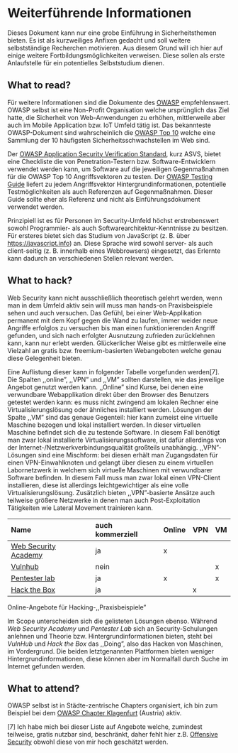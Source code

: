 # Weiterführende Informationen

Dieses Dokument kann nur eine grobe Einführung in Sicherheitsthemen
bieten. Es ist als kurzweiliges Anfixen gedacht und soll weitere
selbstständige Recherchen motivieren. Aus diesem Grund will ich hier auf
einige weitere Fortbildungsmöglichkeiten verweisen. Diese sollen als
erste Anlaufstelle für ein potentielles Selbststudium dienen.

## What to read?

Für weitere Informationen sind die Dokumente des [OWASP](https://www.owasp.org)
empfehlenswert. OWASP selbst ist eine Non-Profit Organisation welche
ursprünglich das Ziel hatte, die Sicherheit von Web-Anwendungen zu
erhöhen, mittlerweile aber auch im Mobile Application bzw. IoT Umfeld
tätig ist. Das bekannteste OWASP-Dokument sind wahrscheinlich die [OWASP
Top 10](https://www.owasp.org/index.php/Category:OWASP_Top_Ten_Project) welche eine Sammlung der 10 häufigsten
Sicherheitsschwachstellen im Web sind.

Der [OWASP Application Security Verification Standard](https://www.owasp.org/index.php/Category:OWASP_Application_Security_Verification_Standard_Project), kurz ASVS,
bietet eine Checkliste die von Penetration-Testern bzw.
Software-Entwicklern verwendet werden kann, um Software auf die
jeweiligen Gegenmaßnahmen für die OWASP Top 10 Angriffsvektoren zu
testen. Der [OWASP Testing Guide](https://www.owasp.org/images/1/19/OTGv4.pdf) liefert zu jedem Angriffsvektor
Hintergrundinformationen, potentielle Testmöglichkeiten als auch
Referenzen auf Gegenmaßnahmen. Dieser Guide sollte eher als Referenz und
nicht als Einführungsdokument verwendet werden.

Prinzipiell ist es für Personen im Security-Umfeld höchst erstrebenswert
sowohl Programmier- als auch Softwarearchitektur-Kenntnisse zu besitzen.
Für ersteres bietet sich das Studium von JavaScript (z. B. über
<https://javascript.info>) an. Diese Sprache wird sowohl server- als
auch client-seitig (z. B. innerhalb eines Webbrowsers) eingesetzt, das
Erlernte kann dadurch an verschiedenen Stellen relevant werden.

## What to hack?

Web Security kann nicht ausschließlich theoretisch gelehrt werden, wenn
man in dem Umfeld aktiv sein will muss man hands-on Praxisbeispiele
sehen und auch versuchen. Das Gefühl, bei einer Web-Applikation
permanent mit dem Kopf gegen die Wand zu laufen, immer weider neue
Angriffe erfolglos zu versuchen bis man einen funktionierenden Angriff
gefunden, und sich nach erfolgter Ausnutzung zufrieden zurücklehnen
kann, kann nur erlebt werden. Glückerlicher Weise gibt es mittlerweile
eine Vielzahl an gratis bzw. freemium-basierten Webangeboten welche
genau diese Gelegenheit bieten.

Eine Auflistung dieser kann in folgender Tabelle vorgefunden werden[7]. Die
Spalten ,,online”, ,,VPN” und ,,VM” sollten darstellen, wie das
jeweilige Angebot genutzt werden kann. ,,Online” sind Kurse, bei denen
eine verwundbare Webapplikation direkt über den Browser des Benutzers
getestet werden kann: es muss nicht zwingend am lokalen Rechner eine
Virtualisierungslösung oder ähnliches installiert werden. Lösungen der
Spalte ,,VM” sind das genaue Gegenteil: hier kann zumeist eine virtuelle
Maschine bezogen und lokal installiert werden. In dieser virtuellen
Maschine befindet sich die zu testende Software. In diesem Fall benötigt
man zwar lokal installierte Virtualisierungssoftware, ist dafür
allerdings von der Internet-/Netzwerkverbindungsqualität großteils
unabhängig. ,,VPN”-Lösungen sind eine Mischform: bei diesen erhält man
Zugangsdaten für einen VPN-Einwahlknoten und gelangt über diesen zu
einem virtuellen Labornetzwerk in welchem sich virtuelle Maschinen mit
verwundbarer Software befinden. In diesem Fall muss man zwar lokal einen
VPN-Client installieren, diese ist allerdings leichtgewichtiger als eine
volle Virtualisierungslösung. Zusätzlich bieten ,,VPN”-basierte Ansätze
auch teilweise größere Netzwerke in denen man auch Post-Exploitation
Tätigkeiten wie Lateral Movement trainieren kann.

| Name                    | auch kommerziell | Online | VPN | VM  |
|:------------------------|:-----------------|:-------|:----|:----|
| [Web Security Academy](https://portswigger.net/web-security) | ja               | x      |     |     |
| [Vulnhub](https://www.vulnhub.com/)              | nein             |        |     | x   |
| [Pentester lab](https://pentesterlab.com/)       | ja               | x      |     | x   |
| [Hack the Box](https://www.hackthebox.eu/)        | ja               |        | x   |     |

Online-Angebote für Hacking-,,Praxisbeispiele”

Im Scope unterscheiden sich die gelisteten Lösungen ebenso. Während *Web
Security Academy* und *Pentester Lab* sich an Security-Schulungen
anlehnen und Theorie bzw. Hintergrundinformationen bieten, steht bei
*VulnHub* und *Hack the Box* das ,,Doing”, also das Hacken von
Maschinen, im Vordergrund. Die beiden letztgenannten Plattformen bieten
weniger Hintergrundinformationen, diese können aber im Normalfall durch
Suche im Internet gefunden werden.

## What to attend?

OWASP selbst ist in Städte-zentrische Chapters organisiert, ich bin zum
Beispiel bei dem [OWASP Chapter Klagenfurt](https://www.meetup.com/owasp-klagenfurt-chapter/) (Austria) aktiv.

[7] Ich habe mich bei dieser Liste auf Angebote welche, zumindest
teilweise, gratis nutzbar sind, beschränkt, daher fehlt hier z.B.
[Offensive Security](https://www.offensive-security.com)
obwohl diese von mir hoch geschätzt werden.
